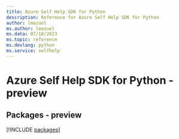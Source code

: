 ```yaml
---
title: Azure Self Help SDK for Python
description: Reference for Azure Self Help SDK for Python
author: lmazuel
ms.author: lmazuel
ms.data: 07/18/2023
ms.topic: reference
ms.devlang: python
ms.service: selfhelp
---
```

# Azure Self Help SDK for Python - preview
## Packages - preview
[!INCLUDE [packages](self-help-index.md)]